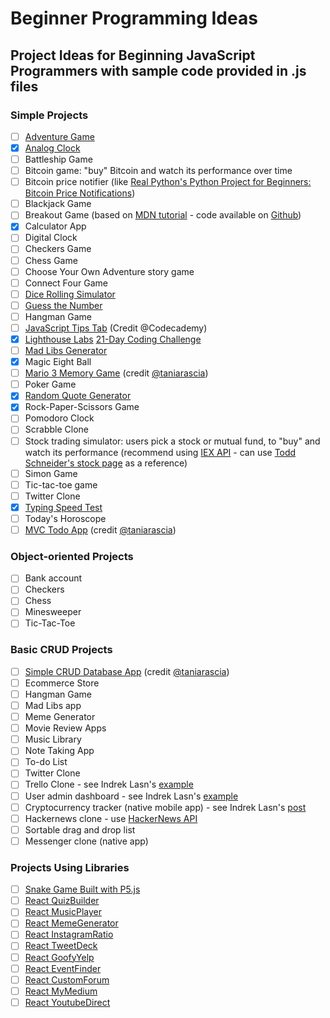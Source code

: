 # Beginner Programming Ideas
## Project Ideas for Beginning JavaScript Programmers with sample code provided in .js files

### Simple Projects 
- [ ] [Adventure Game](https://knightlab.northwestern.edu/2014/06/05/five-mini-programming-projects-for-the-python-beginner/)
- [X] [Analog Clock](https://github.com/strongdan/js-analog-clock/)
- [ ] Battleship Game
- [ ] Bitcoin game: "buy" Bitcoin and watch its performance over time
- [ ] Bitcoin price notifier (like [Real Python's Python Project for Beginners: Bitcoin Price Notifications](https://realpython.com/blog/python/python-bitcoin-ifttt/))
- [ ] Blackjack Game
- [ ] Breakout Game (based on [MDN tutorial](https://developer.mozilla.org/en-US/docs/Games/Tutorials/2D_Breakout_game_pure_JavaScript) - code available on [Github](https://github.com/end3r/Gamedev-Canvas-workshop))
- [X] Calculator App
- [ ] Digital Clock
- [ ] Checkers Game
- [ ] Chess Game
- [ ] Choose Your Own Adventure story game
- [ ] Connect Four Game
- [ ] [Dice Rolling Simulator](https://knightlab.northwestern.edu/2014/06/05/five-mini-programming-projects-for-the-python-beginner/)
- [ ] [Guess the Number](https://knightlab.northwestern.edu/2014/06/05/five-mini-programming-projects-for-the-python-beginner/)
- [ ] Hangman Game
- [ ] [JavaScript Tips Tab](https://medium.com/@codecademy/javascript-tips-tab-4e9081b4132) (Credit @Codecademy)
- [X] [Lighthouse Labs](https://github.com/lighthouse-labs) [21-Day Coding Challenge](https://coding-challenge.lighthouselabs.ca/start)
- [ ] [Mad Libs Generator](https://knightlab.northwestern.edu/2014/06/05/five-mini-programming-projects-for-the-python-beginner/)
- [X] Magic Eight Ball
- [ ] [Mario 3 Memory Game](https://github.com/strongdan/memory-game) (credit [@taniarascia](https://github.com/taniarascia))
- [ ] Poker Game
- [X] [Random Quote Generator](https://github.com/strongdan/freeCodeCamp-random-quote-generator)
- [X] Rock-Paper-Scissors Game
- [ ] Pomodoro Clock
- [ ] Scrabble Clone
- [ ] Stock trading simulator: users pick a stock or mutual fund, to "buy" and watch its performance (recommend using [IEX API](https://iextrading.com/developer/docs/) - can use [Todd Schneider's stock page](https://github.com/toddwschneider/stocks) as a reference)
- [ ] Simon Game
- [ ] Tic-tac-toe game
- [ ] Twitter Clone
- [X] [Typing Speed Test](https://github.com/strongdan/js-typing-speed-test/)
- [ ] Today's Horoscope
- [ ] [MVC Todo App](https://www.taniarascia.com/javascript-mvc-todo-app/) (credit [@taniarascia](https://github.com/taniarascia))

### Object-oriented Projects
- [ ] Bank account
- [ ] Checkers
- [ ] Chess
- [ ] Minesweeper
- [ ] Tic-Tac-Toe

### Basic CRUD Projects
- [ ] [Simple CRUD Database App](https://www.taniarascia.com/create-a-simple-database-app-connecting-to-mysql-with-php/) (credit [@taniarascia](https://github.com/taniarascia))
- [ ] Ecommerce Store
- [ ] Hangman Game
- [ ] Mad Libs app
- [ ] Meme Generator
- [ ] Movie Review Apps
- [ ] Music Library
- [ ] Note Taking App
- [ ] To-do List
- [ ] Twitter Clone
- [ ] Trello Clone - see Indrek Lasn's [example](https://github.com/wesharehoodies/simple-trello)
- [ ] User admin dashboard - see Indrek Lasn's [example](https://github.com/wesharehoodies/laravel-5.4-crud-example)
- [ ] Cryptocurrency tracker (native mobile app) - see Indrek Lasn's [post](https://medium.com/react-native-training/bitcoin-ripple-ethereum-price-checker-with-react-native-redux-e9d076037092)
- [ ] Hackernews clone - use [HackerNews API](https://github.com/HackerNews/API)
- [ ] Sortable drag and drop list
- [ ] Messenger clone (native app)

### Projects Using Libraries
- [ ] [Snake Game Built with P5.js](http://danstrong.tech/beginner-js-projects/snakeGame/)
- [ ] [React QuizBuilder](https://medium.com/@dtkatz/10-react-starter-project-ideas-to-get-you-coding-5b35782e1831)
- [ ] [React MusicPlayer](https://medium.com/@dtkatz/10-react-starter-project-ideas-to-get-you-coding-5b35782e1831)
- [ ] [React MemeGenerator](https://medium.com/@dtkatz/10-react-starter-project-ideas-to-get-you-coding-5b35782e1831)
- [ ] [React InstagramRatio](https://medium.com/@dtkatz/10-react-starter-project-ideas-to-get-you-coding-5b35782e1831)
- [ ] [React TweetDeck](https://medium.com/@dtkatz/10-react-starter-project-ideas-to-get-you-coding-5b35782e1831)
- [ ] [React GoofyYelp](https://medium.com/@dtkatz/10-react-starter-project-ideas-to-get-you-coding-5b35782e1831)
- [ ] [React EventFinder](https://medium.com/@dtkatz/10-react-starter-project-ideas-to-get-you-coding-5b35782e1831)
- [ ] [React CustomForum](https://medium.com/@dtkatz/10-react-starter-project-ideas-to-get-you-coding-5b35782e1831)
- [ ] [React MyMedium](https://medium.com/@dtkatz/10-react-starter-project-ideas-to-get-you-coding-5b35782e1831)
- [ ] [React YoutubeDirect](https://medium.com/@dtkatz/10-react-starter-project-ideas-to-get-you-coding-5b35782e1831)
